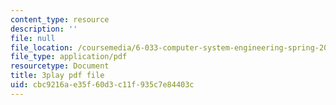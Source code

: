 ```yaml
---
content_type: resource
description: ''
file: null
file_location: /coursemedia/6-033-computer-system-engineering-spring-2018/cbc9216ae35f60d3c11f935c7e84403c_r2_-2KW76ec.pdf
file_type: application/pdf
resourcetype: Document
title: 3play pdf file
uid: cbc9216a-e35f-60d3-c11f-935c7e84403c
---
```

